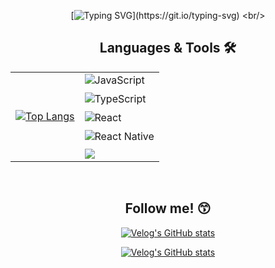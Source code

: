 <div align="center">
  
[![Typing SVG](https://readme-typing-svg.demolab.com?font=Fira+Code&pause=1000&color=51b6f5&center=true&random=false&width=435&lines=Hi%2C+I'm+Jea-In+Lee!)](https://git.io/typing-svg)
<br/>

<h2>Languages & Tools 🛠</h2>
<table>
  <tr>
    <td>
      <a href="https://github.com/anuraghazra/github-readme-stats">
        <img src="https://github-readme-stats.vercel.app/api/top-langs/?username=20massalia&layout=donut" alt="Top Langs" />
      </a>
    </td>
    <td>
      <div>
        <img src="https://img.shields.io/badge/JavaScript-F7DF1E?style=for-the-badge&logo=JavaScript&logoColor=white" alt="JavaScript" style="margin-bottom: 10px;" />
        <br>
        <img src="https://img.shields.io/badge/typescript-%23007ACC.svg?style=for-the-badge&logo=typescript&logoColor=white" alt="TypeScript" style="margin-bottom: 10px;" />
        <br>
        <img src="https://img.shields.io/badge/React-20232A?style=for-the-badge&logo=react&logoColor=61DAFB" alt="React" style="margin-bottom: 10px;" />
        <br>
        <img src="https://img.shields.io/badge/React_Native-20232A?style=for-the-badge&logo=react&logoColor=61DAFB" alt="React Native" style="margin-bottom: 10px;" />
        <br>
        <img src="https://img.shields.io/badge/Figma-F24E1E?style=for-the-badge&logo=figma&logoColor=white" />
      </div>
    </td>
  </tr>
</table>
<br/>
<h2>Follow me! 😙</h2>

[![Velog's GitHub stats](https://velog-readme-stats.vercel.app/api?name=20massalia)](https://velog.io/@20massalia/%EB%B0%98%EC%9D%91%ED%98%95-%EC%9B%B9-%EA%B7%B8%EB%A6%AC%EA%B3%A0-%EC%83%81%EB%8C%80-%EB%8B%A8%EC%9C%84)

[![Velog's GitHub stats](https://velog-readme-stats.vercel.app/api/badge?name=20massalia)](https://velog.io/@20massalia/posts)
</div>
